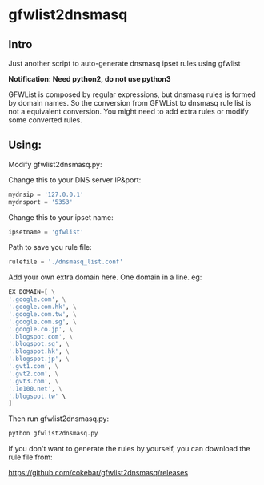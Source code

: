 gfwlist2dnsmasq
=================
Intro
-----
Just another script to auto-generate dnsmasq ipset rules using gfwlist

__Notification: Need python2, do not use python3__

GFWList is composed by regular expressions, but dnsmasq rules is formed by domain names. So the conversion from GFWList to dnsmasq rule list is not a equivalent conversion. You might need to add extra rules or modify some converted rules.

Using:
-----

Modify gfwlist2dnsmasq.py:

Change this to your DNS server IP&port:
```python
mydnsip = '127.0.0.1'
mydnsport = '5353'
```

Change this to your ipset name:
```python
ipsetname = 'gfwlist'
```

Path to save you rule file:
```python
rulefile = './dnsmasq_list.conf'
```

Add your own extra domain here. One domain in a line. eg:
```python
EX_DOMAIN=[ \
'.google.com', \
'.google.com.hk', \
'.google.com.tw', \
'.google.com.sg', \
'.google.co.jp', \
'.blogspot.com', \
'.blogspot.sg', \
'.blogspot.hk', \
'.blogspot.jp', \
'.gvt1.com', \
'.gvt2.com', \
'.gvt3.com', \
'.1e100.net', \
'.blogspot.tw' \
]
```
Then run gfwlist2dnsmasq.py:
```bash
python gfwlist2dnsmasq.py
```
If you don't want to generate the rules by yourself, you can download the rule file from:

https://github.com/cokebar/gfwlist2dnsmasq/releases
